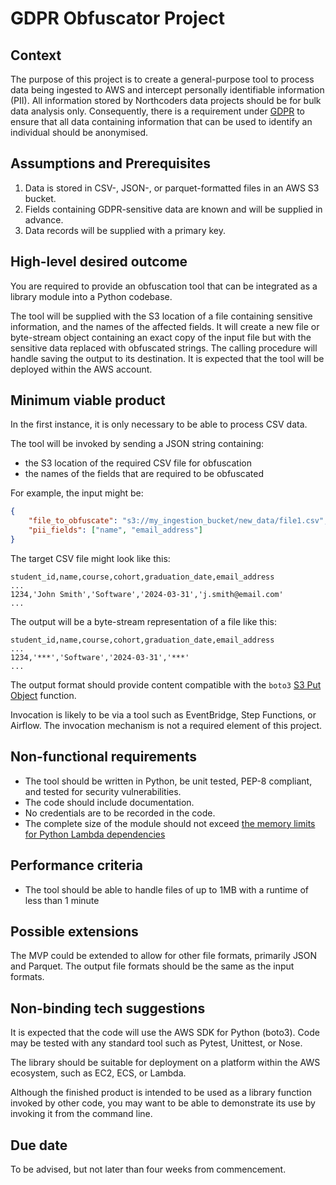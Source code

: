 # GDPR Obfuscator Project


## Context
The purpose of this project is to create a general-purpose tool to process data being ingested to AWS and
intercept personally identifiable information (PII). All information stored by Northcoders data projects should be for bulk data analysis only. Consequently, there is a requirement under [GDPR](https://ico.org.uk/media/for-organisations/guide-to-data-protection/guide-to-the-general-data-protection-regulation-gdpr-1-1.pdf) to ensure that all data containing 
information that can be used to identify an individual should be anonymised. 



## Assumptions and Prerequisites
1. Data is stored in CSV-, JSON-, or parquet-formatted files in an AWS S3 bucket.
2. Fields containing GDPR-sensitive data are known and will be supplied in advance.
3. Data records will be supplied with a primary key.

## High-level desired outcome
You are required to provide an obfuscation tool that can be integrated as a library module into a Python codebase.

The tool will be supplied with the S3 location of a file containing sensitive information, and
the names of the affected fields. It will create a new file or byte-stream object containing an 
exact copy of the input file
but with the sensitive data replaced with obfuscated strings. The calling procedure will handle saving the 
output to its destination. 
It is expected that the tool will be deployed within the AWS account.

## Minimum viable product
In the first instance, it is only necessary to be able to process CSV data.

The tool will be invoked by sending a JSON string containing:
- the S3 location of the required CSV file for obfuscation
- the names of the fields that are required to be obfuscated


For example, the input might be:
```json
{
    "file_to_obfuscate": "s3://my_ingestion_bucket/new_data/file1.csv",
    "pii_fields": ["name", "email_address"]
}
```

The target CSV file might look like this:
```csv
student_id,name,course,cohort,graduation_date,email_address
...
1234,'John Smith','Software','2024-03-31','j.smith@email.com'
...
```

The output will be a byte-stream representation of a file like this:
```csv
student_id,name,course,cohort,graduation_date,email_address
...
1234,'***','Software','2024-03-31','***'
...
```

The output format should provide content compatible with the `boto3` [S3 Put Object](https://boto3.amazonaws.com/v1/documentation/api/latest/reference/services/s3/client/put_object.html) function.

Invocation is likely to be via a tool such as EventBridge, Step Functions, or Airflow. The invocation mechanism
is not a required element of this project.



## Non-functional requirements
- The tool should be written in Python, be unit tested, PEP-8 compliant, and tested for security vulnerabilities.
- The code should include documentation.
- No credentials are to be recorded in the code.
- The complete size of the module should not exceed [the memory limits for Python Lambda dependencies](https://docs.aws.amazon.com/lambda/latest/dg/gettingstarted-package.html)


## Performance criteria
- The tool should be able to handle files of up to 1MB with a runtime of less than 1 minute


## Possible extensions
The MVP could be extended to allow for other file formats, primarily JSON and Parquet. The output file formats should be the same as the input formats.


## Non-binding tech suggestions
It is expected that the code will use the AWS SDK for Python (boto3). Code may be tested with any standard tool
such as Pytest, Unittest, or Nose.

The library should be suitable for deployment on a platform within the AWS ecosystem, such as EC2, ECS, or Lambda.

Although the finished product is intended to be used as a library function invoked by other code, you may
want to be able to demonstrate its use by invoking it from the command line.


## Due date
To be advised, but not later than four weeks from commencement.
